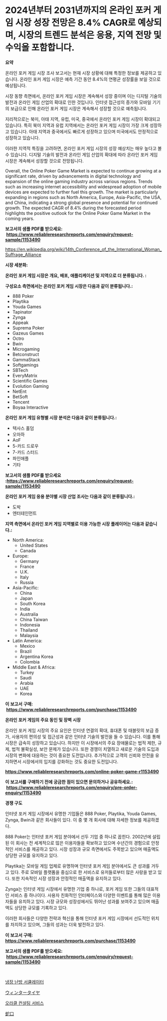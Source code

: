 <p><h1>2024년부터 2031년까지의 온라인 포커 게임 시장 성장 전망은 8.4% CAGR로 예상되며, 시장의 트렌드 분석은 응용, 지역 전망 및 수익을 포함합니다.</h1></p><p><strong>요약</strong></p>
<p><p>온라인 포커 게임 시장 조사 보고서는 현재 시장 상황에 대해 특정한 정보를 제공하고 있습니다. 온라인 포커 게임 시장은 예측 기간 동안 8.4%의 연평균 성장률을 보일 것으로 예상됩니다.</p><p>시장 동향 측면에서, 온라인 포커 게임 시장은 계속해서 성장 중이며 이는 디지털 기술의 발전과 온라인 게임 산업의 확대로 인한 것입니다. 인터넷 접근성의 증가와 모바일 기기의 보급으로 인해 온라인 포커 게임 시장은 계속해서 성장할 것으로 예측됩니다.</p><p>지리적으로는 북미, 아태 지역, 유럽, 미국, 중국에서 온라인 포커 게임 시장이 확대되고 있습니다. 특히 북미 지역과 유럽 지역에서는 온라인 포커 게임 시장이 가장 크게 성장하고 있습니다. 아태 지역과 중국에서도 빠르게 성장하고 있으며 미국에서도 안정적으로 성장하고 있습니다.</p><p>이러한 지역적 특징을 고려하면, 온라인 포커 게임 시장의 성장 예상치는 매우 높다고 볼 수 있습니다. 디지털 기술의 발전과 온라인 게임 산업의 확대에 따라 온라인 포커 게임 시장은 계속해서 성장할 것으로 전망됩니다.</p><p>Overall, the Online Poker Game Market is expected to continue growing at a significant rate, driven by advancements in digital technology and expansion of the online gaming industry across various regions. Trends such as increasing internet accessibility and widespread adoption of mobile devices are expected to further fuel this growth. The market is particularly expanding in regions such as North America, Europe, Asia-Pacific, the USA, and China, indicating a strong global presence and potential for continued growth. The expected CAGR of 8.4% during the forecasted period highlights the positive outlook for the Online Poker Game Market in the coming years.</p></p>
<p><strong>보고서의 샘플 PDF를 받으세요: &nbsp;<a href="https://www.reliableresearchreports.com/enquiry/request-sample/1153490">https://www.reliableresearchreports.com/enquiry/request-sample/1153490</a></strong></p>
<p><a href="https://en.wikipedia.org/wiki/14th_Conference_of_the_International_Woman_Suffrage_Alliance">https://en.wikipedia.org/wiki/14th_Conference_of_the_International_Woman_Suffrage_Alliance</a></p>
<p><strong>시장 세분화:</strong></p>
<p><strong> 온라인 포커 게임 시장은 개요, 배포, 애플리케이션 및 지역으로 더 분류됩니다. :</strong></p>
<p><strong>구성요소 측면에서는 온라인 포커 게임 시장은 다음과 같이 분류됩니다.:</strong></p>
<p><ul><li>888 Poker</li><li>Playtika</li><li>Youda Games</li><li>Tapinator</li><li>Zynga</li><li>Appeak</li><li>Suprema Poker</li><li>Gazeus Games</li><li>Octro</li><li>Bwin</li><li>Microgaming</li><li>Betconstruct</li><li>GammaStack</li><li>Softgamings</li><li>SBTech</li><li>EveryMatrix</li><li>Scientific Games</li><li>Evolution Gaming</li><li>NetEnt</li><li>BetSoft</li><li>Tencent</li><li>Boyaa Interactive</li></ul></p>
<p><strong> 온라인 포커 게임 유형별 시장 분석은 다음과 같이 분류됩니다.:</strong></p>
<p><ul><li>텍사스 홀덤</li><li>오마하</li><li>AoF</li><li>5-카드 드로우</li><li>7-카드 스터드</li><li>파인애플</li><li>기타</li></ul></p>
<p><strong>보고서의 샘플 PDF를 받으세요 :<a href="https://www.reliableresearchreports.com/enquiry/request-sample/1153490">https://www.reliableresearchreports.com/enquiry/request-sample/1153490</a></strong></p>
<p><strong> 온라인 포커 게임 응용 분야별 시장 산업 조사는 다음과 같이 분류됩니다.:</strong></p>
<p><ul><li>도박</li><li>엔터테인먼트</li></ul></p>
<p><strong>지역 측면에서 온라인 포커 게임 지역별로 이용 가능한 시장 플레이어는 다음과 같습니다.:</strong></p>
<p><ul>
    <li>
        North America:
        <ul>
            <li>United States</li>
            <li>Canada</li>
        </ul>
    </li>
    <li>
        Europe:
        <ul>
            <li>Germany</li>
            <li>France</li>
            <li>U.K.</li>
            <li>Italy</li>
            <li>Russia</li>
        </ul>
    </li>
    <li>
        Asia-Pacific:
        <ul>
            <li>China</li>
            <li>Japan</li>
            <li>South Korea</li>
            <li>India</li>
            <li>Australia</li>
            <li>China Taiwan</li>
            <li>Indonesia</li>
            <li>Thailand</li>
            <li>Malaysia</li>
        </ul>
    </li>
    <li>
        Latin America:
        <ul>
            <li>Mexico</li>
            <li>Brazil</li>
            <li>Argentina Korea</li>
            <li>Colombia</li>
        </ul>
    </li>
    <li>
        Middle East & Africa:
        <ul>
            <li>Turkey</li>
            <li>Saudi</li>
            <li>Arabia</li>
            <li>UAE</li>
            <li>Korea</li>
        </ul>
    </li>
    </ul></p>
<p><strong>이 보고서 구매: &nbsp;<a href="https://www.reliableresearchreports.com/purchase/1153490">https://www.reliableresearchreports.com/purchase/1153490</a></strong></p>
<p><strong>온라인 포커 게임의 주요 동인 및 장벽 시장</strong></p>
<p><p>온라인 포커 게임 시장의 주요 요인은 인터넷 연결의 확대, 휴대폰 및 태블릿의 보급 증가, 사용자의 편의성 및 접근성과 같은 인터넷 기술의 발전을 들 수 있습니다. 이를 통해 시장은 급속히 성장하고 있습니다. 하지만 이 시장에서의 주요 장애물로는 법적 제한, 규제, 법적 불확실성, 보안 문제가 있습니다. 또한 경쟁이 치열하고 새로운 기술의 도입과 시장의 변화에 대응하는 것이 중요한 도전입니다. 추가적으로 고객의 신뢰와 안전을 유지하면서 시장에서의 입지를 강화하는 것도 중요한 도전입니다.</p></p>
<p><strong><a href="https://www.reliableresearchreports.com/online-poker-game-r1153490">https://www.reliableresearchreports.com/online-poker-game-r1153490</a></strong></p>
<p><strong>이 보고서를 구매하기 전에 궁금한 점이 있으면 문의하거나 공유하세요.: &nbsp;<a href="https://www.reliableresearchreports.com/enquiry/pre-order-enquiry/1153490">https://www.reliableresearchreports.com/enquiry/pre-order-enquiry/1153490</a></strong></p>
<p><strong>경쟁 구도</strong></p>
<p><p>인터넷 포커 게임 시장에서 유명한 기업들은 888 Poker, Playtika, Youda Games, Zynga, Bwin과 같은 회사들이 있다. 이 중 몇 개 회사에 대해 자세한 정보를 제공하겠다.</p><p>888 Poker는 인터넷 포커 게임 분야에서 선두 기업 중 하나로 꼽힌다. 2002년에 설립된 이 회사는 전 세계적으로 많은 이용자들을 확보하고 있으며 수년간의 경험으로 안정적인 서비스를 제공하고 있다. 시장 성장과 규모 측면에서도 주목받고 있으며 매출액도 상당한 규모를 유지하고 있다.</p><p>Playtika는 모바일 게임 업체로 유명하며 인터넷 포커 게임 분야에서도 큰 성과를 거두고 있다. 주로 모바일 플랫폼을 중심으로 한 서비스로 유저들로부터 많은 사랑을 받고 있다. 또한 지속적인 시장 성장과 안정적인 매출액을 유지하고 있다.</p><p>Zynga는 인터넷 게임 시장에서 유명한 기업 중 하나로, 포커 게임 또한 그들의 대표적인 서비스 중 하나이다. 사용자 친화적인 인터페이스와 다양한 이벤트를 통해 많은 이용자들을 유치하고 있다. 시장 규모와 성장성에서도 뛰어난 성과를 보여주고 있으며 매출액도 상당한 규모를 기록하고 있다.</p><p>이러한 회사들은 다양한 전략과 혁신을 통해 인터넷 포커 게임 시장에서 선도적인 위치를 차지하고 있으며, 그들의 성과는 더욱 발전하고 있다.</p></p>
<p><strong>이 보고서 구매: &nbsp; <a href="https://www.reliableresearchreports.com/purchase/1153490">https://www.reliableresearchreports.com/purchase/1153490</a></strong></p>
<p><strong>보고서의 샘플 PDF를 받으세요: &nbsp;<a href="https://www.reliableresearchreports.com/enquiry/request-sample/1153490">https://www.reliableresearchreports.com/enquiry/request-sample/1153490</a></strong><strong></strong></p>
<p>&nbsp;</p>
<p><p><a href="https://github.com/rcabello548/Market-Research-Report-List-2/blob/main/906601638297.md">냉장 난방 서큘레이터</a></p><p><a href="https://github.com/zjkmgcs938405/Market-Research-Report-List-3/blob/main/714122429117.md">ウィンタータイヤ</a></p><p><a href="https://github.com/KellyLyncyh543964/Market-Research-Report-List-3/blob/main/744468638296.md">오라클 컨설팅 서비스</a></p><p><a href="https://github.com/roulaayoub-saad/Market-Research-Report-List-2/blob/main/814662829118.md">蛇口</a></p></p>